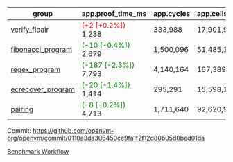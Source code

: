 | group | app.proof_time_ms | app.cycles | app.cells_used | leaf.proof_time_ms | leaf.cycles | leaf.cells_used |
| -- | -- | -- | -- | -- | -- | -- |
| [verify_fibair](https://github.com/openvm-org/openvm/blob/benchmark-results/benchmarks-pr/1474/verify_fibair-0110a3da306450ce9fa1f2f12d80b05d0bed01da.md) |<span style='color: red'>(+2 [+0.2%])</span> 1,238 |  333,988 |  17,901,928 |- | - | - |
| [fibonacci_program](https://github.com/openvm-org/openvm/blob/benchmark-results/benchmarks-pr/1474/fibonacci-0110a3da306450ce9fa1f2f12d80b05d0bed01da.md) |<span style='color: green'>(-10 [-0.4%])</span> 2,679 |  1,500,096 |  51,485,167 |- | - | - |
| [regex_program](https://github.com/openvm-org/openvm/blob/benchmark-results/benchmarks-pr/1474/regex-0110a3da306450ce9fa1f2f12d80b05d0bed01da.md) |<span style='color: green'>(-187 [-2.3%])</span> 7,793 |  4,140,164 |  167,389,450 |- | - | - |
| [ecrecover_program](https://github.com/openvm-org/openvm/blob/benchmark-results/benchmarks-pr/1474/ecrecover-0110a3da306450ce9fa1f2f12d80b05d0bed01da.md) |<span style='color: green'>(-20 [-1.4%])</span> 1,414 |  295,291 |  15,598,160 |- | - | - |
| [pairing](https://github.com/openvm-org/openvm/blob/benchmark-results/benchmarks-pr/1474/pairing-0110a3da306450ce9fa1f2f12d80b05d0bed01da.md) |<span style='color: green'>(-8 [-0.2%])</span> 4,713 |  1,711,640 |  92,620,923 |- | - | - |


Commit: https://github.com/openvm-org/openvm/commit/0110a3da306450ce9fa1f2f12d80b05d0bed01da

[Benchmark Workflow](https://github.com/openvm-org/openvm/actions/runs/13936231191)
